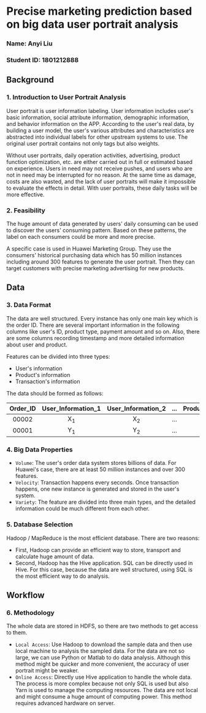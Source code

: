 # Precise marketing prediction based on big data user portrait analysis

### Name: Anyi Liu 
### Student ID: 1801212888

## Background

### 1. Introduction to User Portrait Analysis

User portrait is user information labeling. User information includes user's basic information, social attribute information, demographic information, and behavior information on the APP. According to the user's real data, by building a user model, the user's various attributes and characteristics are abstracted into individual labels for other upstream systems to use. The original user portrait contains not only tags but also weights.

Without user portraits, daily operation activities, advertising, product function optimization, etc. are either carried out in full or estimated based on experience. Users in need may not receive pushes, and users who are not in need may be interrupted for no reason. At the same time as damage, costs are also wasted, and the lack of user portraits will make it impossible to evaluate the effects in detail. With user portraits, these daily tasks will be more effective.

### 2. Feasibility

The huge amount of data generated by users' daily consuming can be used to discover the users' consuming pattern. Based on these patterns, the label on each consumers could be more and more precise.

A specific case is used in Huawei Marketing Group. They use the consumers' historical purchasing data which has 50 million instances including around 300 features to generate the user portrait. Then they can target customers with precise marketing advertising for new products.

## Data

### 3. Data Format

The data are well structured. Every instance has only one main key which is the order ID. There are several important information in the following columns like user's ID, product type, payment amount and so on. Also, there are some columns recording timestamp and more detailed information about user and product. 

Features can be divided into three types:

- User's information
- Product's information
- Transaction's information

The data should be formed as follows:

| Order_ID  | User_Information_1     |  User_Information_2     | ...  | Product_Information_1      | ...| Transaction_Information_1 | ...| Transaction_Information_N |
| :----------------: |:-------------:| :------------:| :---:| :------------:| :---: | :---: | :---:| :---:|
| 00002                  | X<sub>1</sub> | X<sub>2</sub> | ...  | A<sub>1</sub> | ... | C<sub>1</sub> | ... | C<sub>N</sub> |
| 00001                  | Y<sub>1</sub> | Y<sub>2</sub> | ...  | B<sub>1</sub> | ... | D<sub>1</sub> | ... | D<sub>N</sub> |

### 4. Big Data Properties

- `Volume`: The user's order data system stores billions of data. For Huawei's case, there are at least 50 million instances and over 300 features.
- `Velocity`: Transaction happens every seconds. Once transaction happens, one new instance is generated and stored in the user's system.
- `Variety`: The feature are divided into three main types, and the detailed information could be much different from each other. 

### 5. Database Selection

Hadoop / MapReduce is the most efficient database. There are two reasons:

- First, Hadoop can provide an efficient way to store, transport and calculate huge amount of data.
- Second, Hadoop has the Hive application. SQL can be directly used in Hive. For this case, because the data are well structured, using SQL is the most efficient way to do analysis.

## Workflow

### 6. Methodology

The whole data are stored in HDFS, so there are two methods to get access to them.

- `Local Access`: Use Hadoop to download the sample data and then use local machine to analysis the sampled data. For the data are not so large, we can use Python or Matlab to do data analysis. Although this method might be quicker and more convenient, the accuracy of user portrait might be weaker.
- `Online Access`: Directly use Hive application to handle the whole data. The process is more complex because not only SQL is used but also Yarn is used to manage the computing resources. The data are not local and might consume a huge amount of computing power. This method requires advanced hardware on server.
